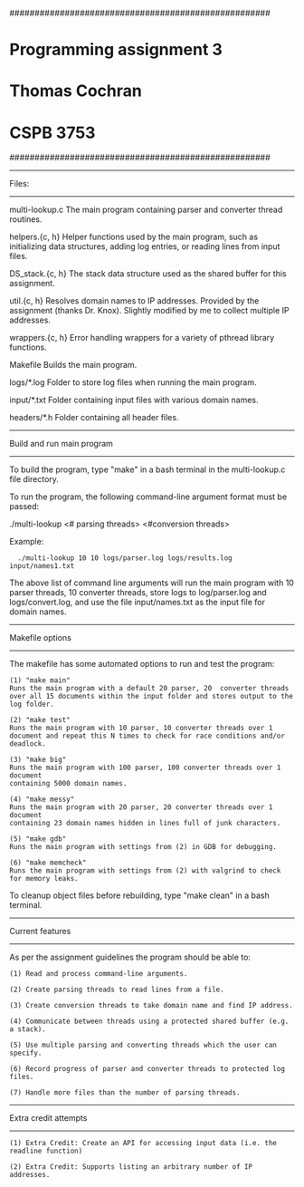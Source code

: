 ####################################################
#             Programming assignment 3             #
#                  Thomas Cochran                  #
#                    CSPB 3753                     #
####################################################

********
 Files:
********

multi-lookup.c
    The main program containing parser and converter thread routines.

helpers.{c, h}
    Helper functions used by the main program, such as initializing 
    data structures, adding log entries, or reading lines from input files.

DS_stack.{c, h}
    The stack data structure used as the shared buffer for this assignment.

util.{c, h}
    Resolves domain names to IP addresses. Provided by the assignment 
    (thanks Dr. Knox). Slightly modified by me to collect multiple 
    IP addresses.

wrappers.{c, h}
    Error handling wrappers for a variety of pthread library functions.

Makefile
    Builds the main program.

logs/*.log
    Folder to store log files when running the main program. 

input/*.txt
    Folder containing input files with various domain names.

headers/*.h
    Folder containing all header files.


****************************
 Build and run main program
****************************
To build the program, type "make" in a bash terminal in the multi-lookup.c file directory.

To run the program, the following command-line argument format must be passed:

  ./multi-lookup <# parsing threads> <#conversion threads> <parsing log> <converter log> <datafiles>
  
  Example:

      ./multi-lookup 10 10 logs/parser.log logs/results.log input/names1.txt
  
The above list of command line arguments will run the main program with 10 parser threads, 10 converter threads, store logs to log/parser.log and logs/convert.log, and use the file input/names.txt as the input file for domain names.

******************
 Makefile options
******************
The makefile has some automated options to run and test the program:

    (1) "make main" 
    Runs the main program with a default 20 parser, 20  converter threads over all 15 documents within the input folder and stores output to the log folder.

    (2) "make test" 
    Runs the main program with 10 parser, 10 converter threads over 1 document and repeat this N times to check for race conditions and/or deadlock.

    (3) "make big"
    Runs the main program with 100 parser, 100 converter threads over 1 document
    containing 5000 domain names.

    (4) "make messy"
    Runs the main program with 20 parser, 20 converter threads over 1 document
    containing 23 domain names hidden in lines full of junk characters.

    (5) "make gdb"
    Runs the main program with settings from (2) in GDB for debugging.

    (6) "make memcheck"
    Runs the main program with settings from (2) with valgrind to check for memory leaks.

To cleanup object files before rebuilding, type "make clean" in a bash terminal. 


******************
 Current features
******************
As per the assignment guidelines the program should be able to: 

    (1) Read and process command-line arguments.

    (2) Create parsing threads to read lines from a file.

    (3) Create conversion threads to take domain name and find IP address.

    (4) Communicate between threads using a protected shared buffer (e.g. a stack).
    
    (5) Use multiple parsing and converting threads which the user can specify.

    (6) Record progress of parser and converter threads to protected log files.

    (7) Handle more files than the number of parsing threads.


***********************
 Extra credit attempts
***********************
    (1) Extra Credit: Create an API for accessing input data (i.e. the readline function)

    (2) Extra Credit: Supports listing an arbitrary number of IP addresses.
    
